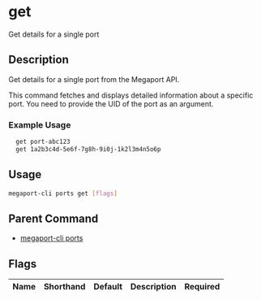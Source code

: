 # get

Get details for a single port

## Description

Get details for a single port from the Megaport API.

This command fetches and displays detailed information about a specific port. You need to provide the UID of the port as an argument.

### Example Usage

```sh
  get port-abc123
  get 1a2b3c4d-5e6f-7g8h-9i0j-1k2l3m4n5o6p
```


## Usage

```sh
megaport-cli ports get [flags]
```



## Parent Command

* [megaport-cli ports](megaport-cli_ports.md)




## Flags

| Name | Shorthand | Default | Description | Required |
|------|-----------|---------|-------------|----------|



